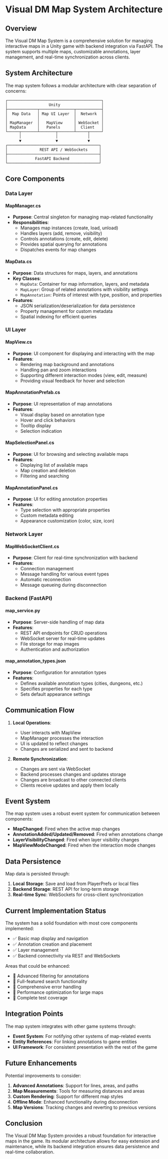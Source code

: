 # Visual DM Map System Architecture

## Overview

The Visual DM Map System is a comprehensive solution for managing interactive maps in a Unity game with backend integration via FastAPI. The system supports multiple maps, customizable annotations, layer management, and real-time synchronization across clients.

## System Architecture

The map system follows a modular architecture with clear separation of concerns:

```
┌─────────────────────────────────────────┐
│                  Unity                  │
├─────────────┬───────────────┬───────────┤
│  Map Data   │ Map UI Layer  │  Network  │
│             │               │           │
│ MapManager  │   MapView     │ WebSocket │
│ MapData     │   Panels      │  Client   │
└─────┬───────┴───────┬───────┴─────┬─────┘
      │               │             │
      ▼               ▼             ▼
┌────────────────────────────────────────┐
│              REST API / WebSockets     │
├────────────────────────────────────────┤
│            FastAPI Backend             │
└────────────────────────────────────────┘
```

## Core Components

### Data Layer

#### MapManager.cs
- **Purpose**: Central singleton for managing map-related functionality
- **Responsibilities**:
  - Manages map instances (create, load, unload)
  - Handles layers (add, remove, visibility)
  - Controls annotations (create, edit, delete)
  - Provides spatial querying for annotations
  - Dispatches events for map changes

#### MapData.cs
- **Purpose**: Data structures for maps, layers, and annotations
- **Key Classes**:
  - `MapData`: Container for map information, layers, and metadata
  - `MapLayer`: Group of related annotations with visibility settings
  - `MapAnnotation`: Points of interest with type, position, and properties
- **Features**:
  - JSON serialization/deserialization for data persistence
  - Property management for custom metadata
  - Spatial indexing for efficient queries

### UI Layer

#### MapView.cs
- **Purpose**: UI component for displaying and interacting with the map
- **Features**:
  - Rendering map background and annotations
  - Handling pan and zoom interactions
  - Supporting different interaction modes (view, edit, measure)
  - Providing visual feedback for hover and selection

#### MapAnnotationPrefab.cs
- **Purpose**: UI representation of map annotations
- **Features**:
  - Visual display based on annotation type
  - Hover and click behaviors
  - Tooltip display
  - Selection indication

#### MapSelectionPanel.cs
- **Purpose**: UI for browsing and selecting available maps
- **Features**:
  - Displaying list of available maps
  - Map creation and deletion
  - Filtering and searching

#### MapAnnotationPanel.cs
- **Purpose**: UI for editing annotation properties
- **Features**:
  - Type selection with appropriate properties
  - Custom metadata editing
  - Appearance customization (color, size, icon)

### Network Layer

#### MapWebSocketClient.cs
- **Purpose**: Client for real-time synchronization with backend
- **Features**:
  - Connection management
  - Message handling for various event types
  - Automatic reconnection
  - Message queueing during disconnection

### Backend (FastAPI)

#### map_service.py
- **Purpose**: Server-side handling of map data
- **Features**:
  - REST API endpoints for CRUD operations
  - WebSocket server for real-time updates
  - File storage for map images
  - Authentication and authorization

#### map_annotation_types.json
- **Purpose**: Configuration for annotation types
- **Features**:
  - Defines available annotation types (cities, dungeons, etc.)
  - Specifies properties for each type
  - Sets default appearance settings

## Communication Flow

1. **Local Operations**:
   - User interacts with MapView
   - MapManager processes the interaction
   - UI is updated to reflect changes
   - Changes are serialized and sent to backend

2. **Remote Synchronization**:
   - Changes are sent via WebSocket
   - Backend processes changes and updates storage
   - Changes are broadcast to other connected clients
   - Clients receive updates and apply them locally

## Event System

The map system uses a robust event system for communication between components:

- **MapChanged**: Fired when the active map changes
- **AnnotationAdded/Updated/Removed**: Fired when annotations change
- **LayerVisibilityChanged**: Fired when layer visibility changes
- **MapViewModeChanged**: Fired when the interaction mode changes

## Data Persistence

Map data is persisted through:

1. **Local Storage**: Save and load from PlayerPrefs or local files
2. **Backend Storage**: REST API for long-term storage
3. **Real-time Sync**: WebSockets for cross-client synchronization

## Current Implementation Status

The system has a solid foundation with most core components implemented:

- ✅ Basic map display and navigation
- ✅ Annotation creation and placement
- ✅ Layer management
- ✅ Backend connectivity via REST and WebSockets

Areas that could be enhanced:

- 🔄 Advanced filtering for annotations
- 🔄 Full-featured search functionality
- 🔄 Comprehensive error handling
- 🔄 Performance optimization for large maps
- 🔄 Complete test coverage

## Integration Points

The map system integrates with other game systems through:

- **Event System**: For notifying other systems of map-related events
- **Entity References**: For linking annotations to game entities
- **UI Framework**: For consistent presentation with the rest of the game

## Future Enhancements

Potential improvements to consider:

1. **Advanced Annotations**: Support for lines, areas, and paths
2. **Map Measurements**: Tools for measuring distances and areas
3. **Custom Rendering**: Support for different map styles
4. **Offline Mode**: Enhanced functionality during disconnection
5. **Map Versions**: Tracking changes and reverting to previous versions

## Conclusion

The Visual DM Map System provides a robust foundation for interactive maps in the game. Its modular architecture allows for easy extension and maintenance, while its backend integration ensures data persistence and real-time collaboration. 